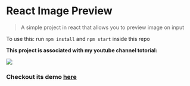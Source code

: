 # React Image Preview

>A simple project in react that allows you to preview image on input

To use this: run `npm install` and `npm start` inside this repo

**This project is associated with my youtube channel totorial:** 

[![](https://i9.ytimg.com/vi_webp/o2nmgbZaGMw/mqdefault.webp?sqp=CJjUvvYF&rs=AOn4CLB04HniSOaHvsjzd7VhyJanw3FRuw)](https://youtu.be/o2nmgbZaGMw "React Image Preview - Previewing Image before file upload in React")


### Checkout its demo [here](https://codesandbox.io/s/rahul-ahire-react-image-preview-itrlv "CodeSandBox.io Demo")
